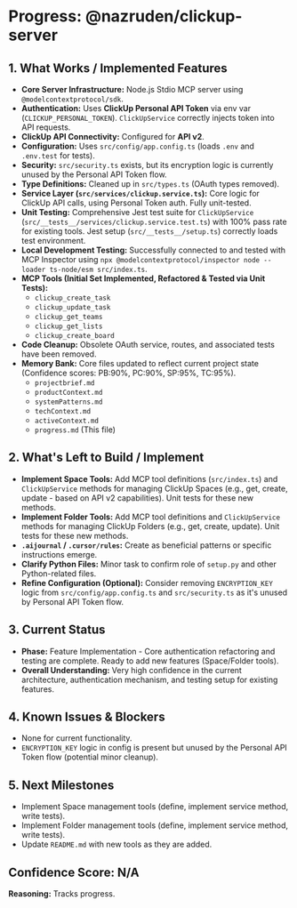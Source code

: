# Progress: @nazruden/clickup-server

## 1. What Works / Implemented Features

- **Core Server Infrastructure:** Node.js Stdio MCP server using `@modelcontextprotocol/sdk`.
- **Authentication:** Uses **ClickUp Personal API Token** via env var (`CLICKUP_PERSONAL_TOKEN`). `ClickUpService` correctly injects token into API requests.
- **ClickUp API Connectivity:** Configured for **API v2**.
- **Configuration:** Uses `src/config/app.config.ts` (loads `.env` and `.env.test` for tests).
- **Security:** `src/security.ts` exists, but its encryption logic is currently unused by the Personal API Token flow.
- **Type Definitions:** Cleaned up in `src/types.ts` (OAuth types removed).
- **Service Layer (`src/services/clickup.service.ts`):** Core logic for ClickUp API calls, using Personal Token auth. Fully unit-tested.
- **Unit Testing:** Comprehensive Jest test suite for `ClickUpService` (`src/__tests__/services/clickup.service.test.ts`) with 100% pass rate for existing tools. Jest setup (`src/__tests__/setup.ts`) correctly loads test environment.
- **Local Development Testing:** Successfully connected to and tested with MCP Inspector using `npx @modelcontextprotocol/inspector node --loader ts-node/esm src/index.ts`.
- **MCP Tools (Initial Set Implemented, Refactored & Tested via Unit Tests):**
  - `clickup_create_task`
  - `clickup_update_task`
  - `clickup_get_teams`
  - `clickup_get_lists`
  - `clickup_create_board`
- **Code Cleanup:** Obsolete OAuth service, routes, and associated tests have been removed.
- **Memory Bank:** Core files updated to reflect current project state (Confidence scores: PB:90%, PC:90%, SP:95%, TC:95%).
  - `projectbrief.md`
  - `productContext.md`
  - `systemPatterns.md`
  - `techContext.md`
  - `activeContext.md`
  - `progress.md` (This file)

## 2. What's Left to Build / Implement

- **Implement Space Tools:** Add MCP tool definitions (`src/index.ts`) and `ClickUpService` methods for managing ClickUp Spaces (e.g., get, create, update - based on API v2 capabilities). Unit tests for these new methods.
- **Implement Folder Tools:** Add MCP tool definitions and `ClickUpService` methods for managing ClickUp Folders (e.g., get, create, update). Unit tests for these new methods.
- **`.aijournal` / `.cursor/rules`:** Create as beneficial patterns or specific instructions emerge.
- **Clarify Python Files:** Minor task to confirm role of `setup.py` and other Python-related files.
- **Refine Configuration (Optional):** Consider removing `ENCRYPTION_KEY` logic from `src/config/app.config.ts` and `src/security.ts` as it's unused by Personal API Token flow.

## 3. Current Status

- **Phase:** Feature Implementation - Core authentication refactoring and testing are complete. Ready to add new features (Space/Folder tools).
- **Overall Understanding:** Very high confidence in the current architecture, authentication mechanism, and testing setup for existing features.

## 4. Known Issues & Blockers

- None for current functionality.
- `ENCRYPTION_KEY` logic in config is present but unused by the Personal API Token flow (potential minor cleanup).

## 5. Next Milestones

- Implement Space management tools (define, implement service method, write tests).
- Implement Folder management tools (define, implement service method, write tests).
- Update `README.md` with new tools as they are added.

## Confidence Score: N/A

**Reasoning:** Tracks progress.
